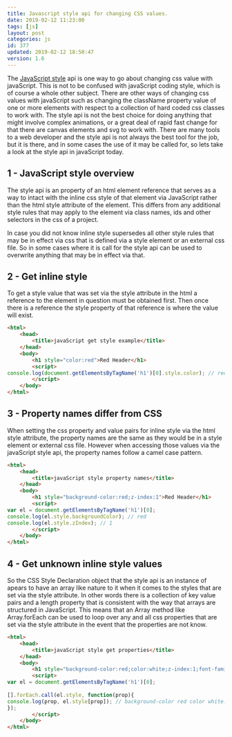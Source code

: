```yaml
---
title: Javascript style api for changing CSS values.
date: 2019-02-12 11:23:00
tags: [js]
layout: post
categories: js
id: 377
updated: 2019-02-12 18:50:47
version: 1.6
---
```


The [JavaScript style](https://developer.mozilla.org/en-US/docs/Web/API/HTMLElement/style) api is one way to go about changing css value with javaScript. This is not to be confused with javaScript coding style, which is of course a whole other subject. There are other ways of changing css values with javaScript such as changing the className property value of one or more elements with respect to a collection of hard coded css classes to work with. The style api is not the best choice for doing anything that might involve complex animations, or a great deal of rapid fast change for that there are canvas elements and svg to work with. There are many tools to a web developer and the style api is not always the best tool for the job, but it is there, and in some cases the use of it may be called for, so lets take a look at the style api in javaScript today.

<!-- more -->

## 1 - JavaScript style overview

The style api is an property of an html element reference that serves as a way to intact with the inline css style of that element via JavaScript rather than the html style attribute of the element. This differs from any additional style rules that may apply to the element via class names, ids and other selectors in the css of a project.

In case you did not know inline style supersedes all other style rules that may be in effect via css that is defined via a style element or an external css file. So in some cases where it is call for the style api can be used to overwrite anything that may be in effect via that.

## 2 - Get inline style

To get a style value that was set via the style attribute in the html a reference to the element in question must be obtained first. Then once there is a reference the style property of that reference is where the value will exist.

```html
<html>
    <head>
        <title>javaScript get style example</title>
    </head>
    <body>
        <h1 style="color:red">Red Header</h1>
        <script>
console.log(document.getElementsByTagName('h1')[0].style.color); // red
        </script>
    </body>
</html>
```

## 3 - Property names differ from CSS

When setting the css property and value pairs for inline style via the html style attribute, the property names are the same as they would be in a style element or external css file. However when accessing those values via the javaScript style api, the property names follow a camel case pattern.

```html
<html>
    <head>
        <title>javaScript style property names</title>
    </head>
    <body>
        <h1 style="background-color:red;z-index:1">Red Header</h1>
        <script>
var el = document.getElementsByTagName('h1')[0];
console.log(el.style.backgroundColor); // red
console.log(el.style.zIndex); // 1
        </script>
    </body>
</html>
```

## 4 - Get unknown inline style values

So the CSS Style Declaration object that the style api is an instance of apears to have an array like nature to it when it comes to the styles that are set via the style attribute. In other words there is a collection of key value pairs and a length property that is consistent with the way that arrays are structured in JavaScript. This means that an Array method like Array.forEach can be used to loop over any and all css properties that are set via the style attribute in the event that the properties are not know. 

```html
<html>
    <head>
        <title>javaScript style get properties</title>
    </head>
    <body>
        <h1 style="background-color:red;color:white;z-index:1;font-family:arial;">Header</h1>
        <script>
var el = document.getElementsByTagName('h1')[0];
 
[].forEach.call(el.style, function(prop){
console.log(prop, el.style[prop]); // background-color red color white...
});
        </script>
    </body>
</html>
```